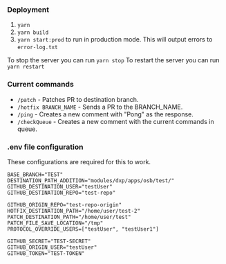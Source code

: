 ### Deployment
1. `yarn`
2. `yarn build`
3. `yarn start:prod` to run in production mode. This will output errors to `error-log.txt`

To stop the server you can run `yarn stop`
To restart the server you can run `yarn restart`

### Current commands
- `/patch` - Patches PR to destination branch.
- `/hotfix BRANCH_NAME` - Sends a PR to the BRANCH_NAME.
- `/ping` - Creates a new comment with "Pong" as the response.
- `/checkQueue` - Creates a new comment with the current commands in queue.

### .env file configuration
These configurations are required for this to work.

```
BASE_BRANCH="TEST"
DESTINATION_PATH_ADDITION="modules/dxp/apps/osb/test/"
GITHUB_DESTINATION_USER="testUser"
GITHUB_DESTINATION_REPO="test-repo"

GITHUB_ORIGIN_REPO="test-repo-origin"
HOTFIX_DESTINATION_PATH="/home/user/test-2"
PATCH_DESTINATION_PATH="/home/user/test"
PATCH_FILE_SAVE_LOCATION="/tmp"
PROTOCOL_OVERRIDE_USERS=["testUser", "testUser1"]

GITHUB_SECRET="TEST-SECRET"
GITHUB_ORIGIN_USER="testUser"
GITHUB_TOKEN="TEST-TOKEN"
```
